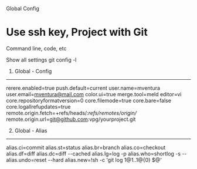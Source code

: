 Global Config

Use ssh key, 
Project with Git  
========================

Command line, code, etc

Show all settings
  git config -l 

1) Global -  Config
----------------------------------
  rerere.enabled=true
  push.default=current
  user.name=mventura
  user.email=mventura@mail.com
  color.ui=true
  merge.tool=meld
  editor=vi
  core.repositoryformatversion=0
  core.filemode=true
  core.bare=false
  core.logallrefupdates=true
  remote.origin.fetch=+refs/heads/*:refs/remotes/origin/*
  remote.origin.url=git@github.com:vpg/yourproject.git


2) Global - Alias
----------------------------------
  alias.ci=commit
  alias.st=status
  alias.br=branch
  alias.co=checkout
  alias.df=diff
  alias.dc=diff --cached
  alias.lg=log -p
  alias.who=shortlog -s --
  alias.undo=reset --hard
  alias.new=!sh -c 'git log $1@{1}..$1@{0} $@'

